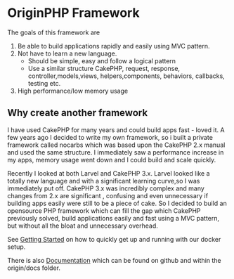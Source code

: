 # OriginPHP Framework

The goals of this framework are

1) Be able to build applications rapidly and easily using MVC pattern.
2) Not have to learn a new language. 
    - Should be simple, easy and follow a logical pattern
    - Use a similar structure CakePHP, request, response, controller,models,views, helpers,components, behaviors, callbacks, testing etc.
3) High performance/low memory usage

## Why create another framework

I have used CakePHP for many years and could build apps fast - loved it. A few years ago I decided to write my own framework, so i built a private framework called nocarbs which was based upon the CakePHP 2.x manual and used the same structure. I immediately saw a performance increase in my apps, memory usage went down and I could build and scale quickly. 

Recently I looked at both Larvel and CakePHP 3.x. Larvel looked like a totally new language and with a significant learning curve,so I was immediately put off. CakePHP 3.x was incredibly complex and many changes from 2.x are significant , confusing and even unnecessary if building apps easily were still to be a piece of cake. So I decided to build an opensource PHP framework which can fill the gap which CakePHP previously solved, build applications easily and fast using a MVC pattern, but without all the bloat and unnecessary overhead.

See [Getting Started](https://github.com/originphp/framework/blob/master/origin/docs/getting-started.md) on how to quickly get up and running with our docker setup.

There is also [Documentation](https://github.com/originphp/framework/blob/master/origin/docs/) which can be found on github and within the origin/docs folder.